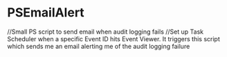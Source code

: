 # PSEmailAlert
//Small PS script to send email when audit logging fails
//Set up Task Scheduler when a specific Event ID hits Event Viewer. It triggers this script which sends me an email alerting me of the audit logging failure
